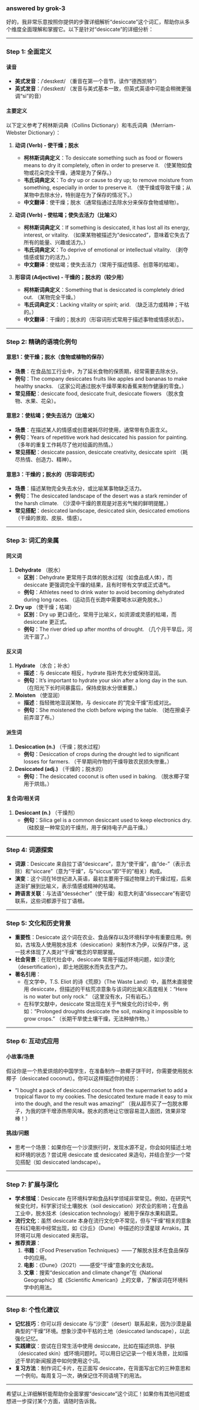 ### answered by grok-3
好的，我非常乐意按照你提供的步骤详细解析“desiccate”这个词汇，帮助你从多个维度全面理解和掌握它。以下是针对“desiccate”的详细分析：

---

### Step 1: 全面定义

#### 读音
- **美式发音**：/ˈdesɪkeɪt/ （重音在第一个音节，读作“德西凯特”）
- **英式发音**：/ˈdesɪkeɪt/ （发音与美式基本一致，但英式英语中可能会稍微更强调“si”的音）

#### 主要定义
以下定义参考了柯林斯词典（Collins Dictionary）和韦氏词典（Merriam-Webster Dictionary）：

1. **动词 (Verb) - 使干燥；脱水**
   - **柯林斯词典定义**：To desiccate something such as food or flowers means to dry it completely, often in order to preserve it. （使某物如食物或花朵完全干燥，通常是为了保存。）
   - **韦氏词典定义**：To dry up or cause to dry up; to remove moisture from something, especially in order to preserve it. （使干燥或导致干燥；从某物中去除水分，特别是在为了保存的情况下。）
   - **中文翻译**：使干燥；脱水（通常指通过去除水分来保存食物或植物）。

2. **动词 (Verb) - 使枯竭；使失去活力（比喻义）**
   - **柯林斯词典定义**：If something is desiccated, it has lost all its energy, interest, or vitality. （如果某物被描述为“desiccated”，意味着它失去了所有的能量、兴趣或活力。）
   - **韦氏词典定义**：To deprive of emotional or intellectual vitality. （剥夺情感或智力的活力。）
   - **中文翻译**：使枯竭；使失去活力（常用于描述情感、创意等的枯竭）。

3. **形容词 (Adjective) - 干燥的；脱水的（较少用）**
   - **柯林斯词典定义**：Something that is desiccated is completely dried out. （某物完全干燥。）
   - **韦氏词典定义**：Lacking vitality or spirit; arid. （缺乏活力或精神；干枯的。）
   - **中文翻译**：干燥的；脱水的（形容词形式常用于描述事物或情感状态）。

---

### Step 2: 精确的语境化例句

#### 意思1：使干燥；脱水（食物或植物的保存）
- **场景**：在食品加工行业中，为了延长食物的保质期，经常需要去除水分。
- **例句**：The company desiccates fruits like apples and bananas to make healthy snacks. （这家公司通过脱水干燥苹果和香蕉来制作健康的零食。）
- **常见搭配**：desiccate food, desiccate fruit, desiccate flowers （脱水食物、水果、花朵）。

#### 意思2：使枯竭；使失去活力（比喻义）
- **场景**：在描述某人的情感或创意被耗尽时使用，通常带有负面含义。
- **例句**：Years of repetitive work had desiccated his passion for painting. （多年的重复工作耗尽了他对绘画的热情。）
- **常见搭配**：desiccate passion, desiccate creativity, desiccate spirit （耗尽热情、创造力、精神）。

#### 意思3：干燥的；脱水的（形容词形式）
- **场景**：描述某物完全失去水分，或比喻某事物缺乏活力。
- **例句**：The desiccated landscape of the desert was a stark reminder of the harsh climate. （沙漠中干燥的景观是对恶劣气候的鲜明提醒。）
- **常见搭配**：desiccated landscape, desiccated skin, desiccated emotions （干燥的景观、皮肤、情感）。

---

### Step 3: 词汇的亲属

#### 同义词
1. **Dehydrate** （脱水）
   - **区别**：Dehydrate 更常用于具体的脱水过程（如食品或人体），而 desiccate 更强调完全干燥的结果，且有时带有文学或正式语气。
   - **例句**：Athletes need to drink water to avoid becoming dehydrated during long races. （运动员在长跑中需要喝水以避免脱水。）
2. **Dry up** （使干燥；枯竭）
   - **区别**：Dry up 更口语化，常用于比喻义，如资源或灵感的枯竭，而 desiccate 更正式。
   - **例句**：The river dried up after months of drought. （几个月干旱后，河流干涸了。）

#### 反义词
1. **Hydrate** （水合；补水）
   - **描述**：与 desiccate 相反，hydrate 指补充水分或保持湿润。
   - **例句**：It’s important to hydrate your skin after a long day in the sun. （在阳光下长时间暴露后，保持皮肤水分很重要。）
2. **Moisten** （使湿润）
   - **描述**：指轻微地湿润某物，与 desiccate 的“完全干燥”形成对比。
   - **例句**：She moistened the cloth before wiping the table. （她在擦桌子前弄湿了布。）

#### 派生词
1. **Desiccation (n.)** （干燥；脱水过程）
   - **例句**：Desiccation of crops during the drought led to significant losses for farmers. （干旱期间作物的干燥导致农民损失惨重。）
2. **Desiccated (adj.)** （干燥的；脱水的）
   - **例句**：The desiccated coconut is often used in baking. （脱水椰子常用于烘焙。）

#### 复合词/相关词
1. **Desiccant (n.)** （干燥剂）
   - **例句**：Silica gel is a common desiccant used to keep electronics dry. （硅胶是一种常见的干燥剂，用于保持电子产品干燥。）

---

### Step 4: 词源探索

- **词源**：Desiccate 来自拉丁语“desiccare”，意为“使干燥”，由“de-”（表示去除）和“siccare”（意为“干燥”，与“siccus”即“干的”相关）构成。
- **演变**：这个词在16世纪进入英语，最初主要用于描述物理上的干燥过程，后来逐渐扩展到比喻义，表示情感或精神的枯竭。
- **跨语言关联**：与法语“dessécher”（使干燥）和意大利语“disseccare”有密切联系，这些词都源于拉丁语根。

---

### Step 5: 文化和历史背景

- **重要性**：Desiccate 这个词在农业、食品保存以及环境科学中有重要应用。例如，古埃及人使用脱水技术（desiccation）来制作木乃伊，以保存尸体，这一技术体现了人类对“干燥”概念的早期掌握。
- **社会背景**：在现代社会中，desiccate 常用于描述环境问题，如沙漠化（desertification），即土地因脱水而失去生产力。
- **著名引用**：
  - 在文学中，T.S. Eliot 的诗《荒原》（The Waste Land）中，虽然未直接使用 desiccate，但描述的干枯荒凉意象与该词的比喻义高度相关：“Here is no water but only rock.” （这里没有水，只有岩石。）
  - 在科学文献中，desiccate 常出现在关于气候变化的讨论中，例如：“Prolonged droughts desiccate the soil, making it impossible to grow crops.” （长期干旱使土壤干燥，无法种植作物。）

---

### Step 6: 互动式应用

#### 小故事/场景
假设你是一个热爱烘焙的中国学生，在准备制作一款椰子饼干时，你需要使用脱水椰子（desiccated coconut）。你可以这样描述你的经历：
- “I bought a pack of desiccated coconut from the supermarket to add a tropical flavor to my cookies. The desiccated texture made it easy to mix into the dough, and the result was amazing!” （我从超市买了一包脱水椰子，为我的饼干增添热带风味。脱水的质地让它很容易混入面团，效果非常棒！）

#### 挑战/问题
- 思考一个场景：如果你在一个沙漠旅行时，发现水源不足，你会如何描述土地和环境的状态？尝试用 desiccate 或 desiccated 来造句，并结合至少一个常见搭配（如 desiccated landscape）。

---

### Step 7: 扩展与深化

- **学术领域**：Desiccate 在环境科学和食品科学领域非常常见。例如，在研究气候变化时，科学家讨论土壤脱水（soil desiccation）对农业的影响；在食品工业中，脱水技术（desiccation technology）被用于保存水果和蔬菜。
- **流行文化**：虽然 desiccate 本身在流行文化中不常见，但与“干燥”相关的意象在科幻电影中经常出现，如《沙丘》（Dune）中描述的沙漠星球 Arrakis，其环境可以用 desiccated 来形容。
- **推荐资源**：
  1. **书籍**：《Food Preservation Techniques》——了解脱水技术在食品保存中的应用。
  2. **电影**：《Dune》（2021）——感受“干燥”意象的文化表现。
  3. **文章**：搜索“desiccation and climate change”在《National Geographic》或《Scientific American》上的文章，了解该词在环境科学中的用法。

---

### Step 8: 个性化建议

- **记忆技巧**：你可以将 desiccate 与“沙漠”（desert）联系起来，因为沙漠是最典型的“干燥”环境。想象沙漠中干枯的土地（desiccated landscape），以此强化记忆。
- **实践建议**：尝试在日常生活中使用 desiccate，比如在描述烘焙、护肤（desiccated skin）或环境问题时。可以用日记记录一个相关场景，比如描述干旱的新闻报道中如何使用这个词。
- **复习方法**：制作词汇卡片，在正面写 desiccate，在背面写出它的三种意思和一个例句。每周复习一次，确保记住不同语境下的用法。

---

希望以上详细解析能帮助你全面掌握“desiccate”这个词汇！如果你有其他问题或想进一步探讨某个方面，请随时告诉我。
